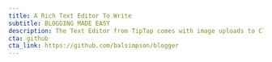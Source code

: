 ```yaml
---
title: A Rich Text Editor To Write
subtitle: BLOGGING MADE EASY
description: The Text Editor from TipTap comes with image uploads to Cloudinary and YouTube video embeds. Use Headings, Code, Code Block and Highlight to make your writing stand out. With built-in authentication, and a beautiful, responsive front-end, you can start building your blog right away.
cta: github
cta_link: https://github.com/balsimpson/blogger
---
```

